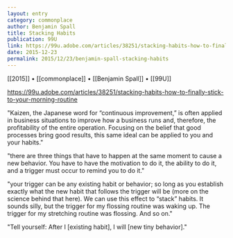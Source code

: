 ```yaml
---
layout: entry
category: commonplace
author: Benjamin Spall
title: Stacking Habits
publication: 99U
link: https://99u.adobe.com/articles/38251/stacking-habits-how-to-finally-stick-to-your-morning-routine
date: 2015-12-23
permalink: 2015/12/23/benjamin-spall-stacking-habits
---
```


[[2015]] • [[commonplace]] • [[Benjamin Spall]] • [[99U]]

https://99u.adobe.com/articles/38251/stacking-habits-how-to-finally-stick-to-your-morning-routine

"Kaizen, the Japanese word for “continuous improvement,” is often applied in business situations to improve how a business runs and, therefore, the profitability of the entire operation. Focusing on the belief that good processes bring good results, this same ideal can be applied to you and your habits."

"there are three things that have to happen at the same moment to cause a new behavior. You have to have the motivation to do it, the ability to do it, and a trigger must occur to remind you to do it."

"your trigger can be any existing habit or behavior; so long as you establish exactly what the new habit that follows the trigger will be (more on the science behind that here). We can use this effect to “stack” habits. It sounds silly, but the trigger for my flossing routine was waking up. The trigger for my stretching routine was flossing. And so on."

"Tell yourself: After I [existing habit], I will [new tiny behavior]."
